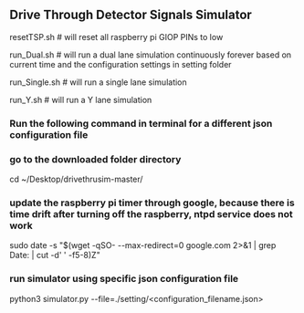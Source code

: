 ## Drive Through Detector Signals Simulator

resetTSP.sh 	# will reset all raspberry pi GIOP PINs to low

run_Dual.sh 	# will run a dual lane simulation continuously forever based on current time and the configuration settings in setting folder

run_Single.sh   # will run a single lane simulation

run_Y.sh	# will run a Y lane simulation


### Run the following command in terminal for a different json configuration file

### go to the downloaded folder directory
cd ~/Desktop/drivethrusim-master/

### update the raspberry pi timer through google, because there is time drift after turning off the raspberry, ntpd service does not work 
sudo date -s "$(wget -qSO- --max-redirect=0 google.com 2>&1 | grep Date: | cut -d' ' -f5-8)Z"

### run simulator using specific json configuration file
python3 simulator.py --file=./setting/<configuration_filename.json>
